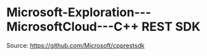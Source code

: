 # Microsoft-Exploration---MicrosoftCloud---C++ REST SDK

Source: https://github.com/Microsoft/cpprestsdk
